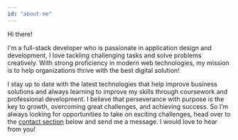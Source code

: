 ```yaml
---
id: "about-me"
---
```


Hi there!

I'm a full-stack developer who is passionate in application design and development, I love tackling challenging tasks and solve problems creatively. With strong proficiency in modern web technologies, my mission is to help organizations thrive with the best digital solution!

I stay up to date with the latest technologies that help improve business solutions and always learning to improve my skills through coursework and professional development. I believe that perseverance with purpose is the key to growth, overcoming great challenges, and achieving success. So I’m always looking for opportunities to take on exciting challenges, head over to the [contact section](#contact) below and send me a message. I would love to hear from you!
